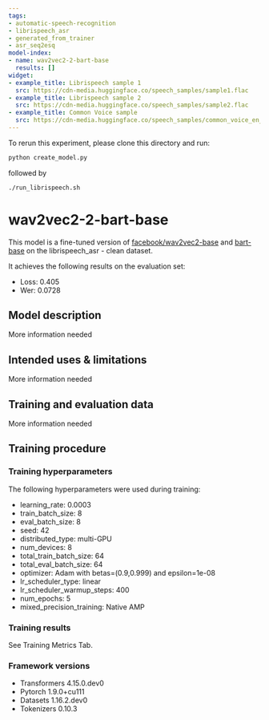 ```yaml
---
tags:
- automatic-speech-recognition
- librispeech_asr
- generated_from_trainer
- asr_seq2esq
model-index:
- name: wav2vec2-2-bart-base
  results: []
widget:
- example_title: Librispeech sample 1
  src: https://cdn-media.huggingface.co/speech_samples/sample1.flac
- example_title: Librispeech sample 2
  src: https://cdn-media.huggingface.co/speech_samples/sample2.flac
- example_title: Common Voice sample
  src: https://cdn-media.huggingface.co/speech_samples/common_voice_en_18301577.mp3
---
```


To rerun this experiment, please clone this directory and run:

```bash
python create_model.py
```
followed by

```bash
./run_librispeech.sh
```

<!-- This model card has been generated automatically according to the information the Trainer had access to. You
should probably proofread and complete it, then remove this comment. -->

# wav2vec2-2-bart-base

This model is a fine-tuned version of [facebook/wav2vec2-base](https://huggingface.co/facebook/wav2vec2-base) and [bart-base](https://huggingface.co/facebook/bart-base) on the librispeech_asr - clean dataset.
  
It achieves the following results on the evaluation set:
- Loss: 0.405
- Wer: 0.0728

## Model description

More information needed

## Intended uses & limitations

More information needed

## Training and evaluation data

More information needed

## Training procedure

### Training hyperparameters

The following hyperparameters were used during training:
- learning_rate: 0.0003
- train_batch_size: 8
- eval_batch_size: 8
- seed: 42
- distributed_type: multi-GPU
- num_devices: 8
- total_train_batch_size: 64
- total_eval_batch_size: 64
- optimizer: Adam with betas=(0.9,0.999) and epsilon=1e-08
- lr_scheduler_type: linear
- lr_scheduler_warmup_steps: 400
- num_epochs: 5
- mixed_precision_training: Native AMP

### Training results

See Training Metrics Tab.


### Framework versions

- Transformers 4.15.0.dev0
- Pytorch 1.9.0+cu111
- Datasets 1.16.2.dev0
- Tokenizers 0.10.3
